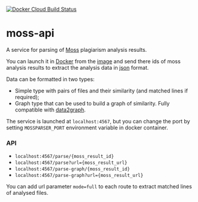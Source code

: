 [![Docker Cloud Build Status](https://img.shields.io/docker/cloud/build/nikstep/gitplag.svg)](https://hub.docker.com/r/nikstep/moss-api)

# moss-api

A service for parsing of [Moss](http://moss.stanford.edu) plagiarism analysis results.

You can launch it in [Docker](https://www.docker.com/) from the [image](https://hub.docker.com/r/nikstep/moss-api) and send there ids of moss analysis results to extract the analysis data in [json](http://www.json.org/) format.

Data can be formatted in two types:

- Simple type with pairs of files and their similarity (and matched lines if required);
- Graph type that can be used to build a graph of similarity. Fully compatible with [data2graph](https://github.com/tcibinan/data2graph).

The service is launched at `localhost:4567`, but you can change the port by setting `MOSSPARSER_PORT` environment variable in docker container.

### API
- `localhost:4567/parse/{moss_result_id}`
- `localhost:4567/parse?url={moss_result_url}`
- `localhost:4567/parse-graph/{moss_result_id}`
- `localhost:4567/parse-graph?url={moss_result_url}`

You can add url parameter `mode=full` to each route to extract matched lines of analysed files.
